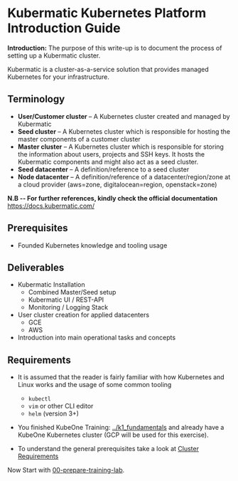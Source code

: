 ﻿# Kubermatic Kubernetes Platform Introduction Guide

**Introduction:** The purpose of this write-up is to document the process of setting up a Kubermatic cluster.

Kubermatic is a cluster-as-a-service solution that provides managed Kubernetes for your infrastructure.

## Terminology

- **User/Customer cluster** – A Kubernetes cluster created and managed by Kubermatic
- **Seed cluster** – A Kubernetes cluster which is responsible for hosting the master components of a customer cluster
- **Master cluster** – A Kubernetes cluster which is responsible for storing the information about users, projects and SSH keys. It hosts the Kubermatic components and might also act as a seed cluster.
- **Seed datacenter** – A definition/reference to a seed cluster
- **Node datacenter** – A definition/reference of a datacenter/region/zone at a cloud provider (aws=zone, digitalocean=region, openstack=zone)

**N.B -- For further references, kindly check the official documentation** https://docs.kubermatic.com/

## Prerequisites 
- Founded Kubernetes knowledge and tooling usage

## Deliverables

* Kubermatic Installation
  * Combined Master/Seed setup
  * Kubermatic UI / REST-API
  * Monitoring / Logging Stack
* User cluster creation for applied datacenters
  * GCE
  * AWS
* Introduction into main operational tasks and concepts

## Requirements

* It is assumed that the reader is fairly familiar with how Kubernetes and Linux works and the usage of some common tooling
  * `kubectl`
  * `vim` or other CLI editor
  * `helm` (version 3+)

* You finished KubeOne Training: [../k1_fundamentals](../k1_fundamentals) and already have a KubeOne Kubernetes cluster (GCP will be used for this exercise). 

* To understand the general prerequisites take a look at [Cluster Requirements](https://docs.kubermatic.com/kubermatic/master/requirements/cluster_requirements/)

Now Start with [00-prepare-training-lab](./00-prepare-training-lab).
